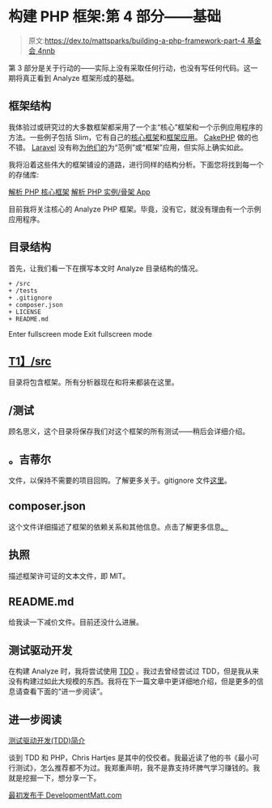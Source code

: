 # 构建 PHP 框架:第 4 部分——基础

> 原文:[https://dev.to/mattsparks/building-a-php-framework-part-4 基金会 4nnb](https://dev.to/mattsparks/building-a-php-framework-part-4---the-foundation-4nnb)

第 3 部分是关于行动的——实际上没有采取任何行动，也没有写任何代码。这一期将真正看到 Analyze 框架形成的基础。

## 框架结构

我体验过或研究过的大多数框架都采用了一个主“核心”框架和一个示例应用程序的方法。一些例子包括 Slim，它有自己的[核心框架](https://github.com/slimphp/Slim)和[框架应用](https://github.com/slimphp/Slim-Skeleton)。 [CakePHP](https://github.com/cakephp/cakephp) 做的也不错。 [Laravel](https://github.com/laravel/framework) 没有称[为他们的](https://github.com/laravel/laravel)为“范例”或“框架”应用，但实际上确实如此。

我将沿着这些伟大的框架铺设的道路，进行同样的结构分析。下面您将找到每一个的存储库:

[解析 PHP 核心框架](https://github.com/AnalyzePHP/framework)
[解析 PHP 实例/骨架 App](https://github.com/AnalyzePHP/analyze)

目前我将关注核心的 Analyze PHP 框架。毕竟，没有它，就没有理由有一个示例应用程序。

## 目录结构

首先，让我们看一下在撰写本文时 Analyze 目录结构的情况。

```
+ /src
+ /tests
+ .gitignore
+ composer.json
+ LICENSE
+ README.md 
```

Enter fullscreen mode Exit fullscreen mode

## [T1】/src](#src)

目录将包含框架。所有分析器现在和将来都装在这里。

## /测试

顾名思义，这个目录将保存我们对这个框架的所有测试——稍后会详细介绍。

## 。吉蒂尔

文件，以保持不需要的项目回购。了解更多关于。gitignore 文件[这里](https://git-scm.com/docs/gitignore)。

## composer.json

这个文件详细描述了框架的依赖关系和其他信息。点击了解更多信息[。](https://getcomposer.org/doc/04-schema.md)

## 执照

描述框架许可证的文本文件，即 MIT。

## README.md

给我读一下减价文件。目前还没什么进展。

## 测试驱动开发

在构建 Analyze 时，我将尝试使用 [TDD](https://en.wikipedia.org/wiki/Test-driven_development) 。我过去曾经尝试过 TDD，但是我从来没有构建过如此大规模的东西。我将在下一篇文章中更详细地介绍，但是更多的信息请查看下面的“进一步阅读”。

## 进一步阅读

[测试驱动开发(TDD)简介](http://agiledata.org/essays/tdd.html)

谈到 TDD 和 PHP，Chris Hartjes 是其中的佼佼者。我最近读了他的书《最小可行测试》，怎么推荐都不为过。我郑重声明，我不是靠支持坏脾气学习赚钱的。我就是挖掘一下，想分享一下。

[最初发布于 DevelopmentMatt.com](http://developmentmatt.com/building-a-php-framework-part-4-the-foundation/)